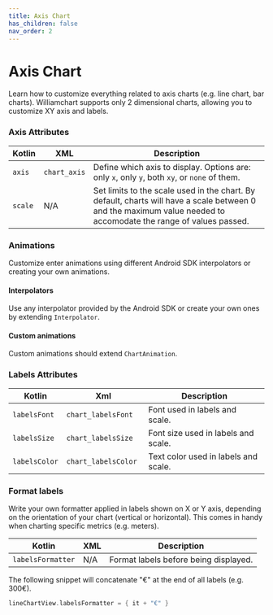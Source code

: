 ```yaml
---
title: Axis Chart
has_children: false
nav_order: 2
---
```


# Axis Chart

Learn how to customize everything related to axis charts (e.g. line chart, bar charts).
Williamchart supports only 2 dimensional charts, allowing you to customize XY axis and labels.

### Axis Attributes

| Kotlin | XML | Description |
|---|---|---|
| `axis` | `chart_axis` | Define which axis to display. Options are: only `x`, only `y`, both `xy`, or `none` of them. |
| `scale` | N/A | Set limits to the scale used in the chart. By default, charts will have a scale between 0 and the maximum value needed to accomodate the range of values passed.|

### Animations

Customize enter animations using different Android SDK interpolators or creating your own animations.

#### Interpolators
Use any interpolator provided by the Android SDK or create your own ones by extending `Interpolator`.

#### Custom animations
Custom animations should extend `ChartAnimation`.

### Labels Attributes

| Kotlin | Xml | Description |
|---|---|---|
| `labelsFont` | `chart_labelsFont` | Font used in labels and scale. |
| `labelsSize` | `chart_labelsSize`  | Font size used in labels and scale. |
| `labelsColor` | `chart_labelsColor ` | Text color used in labels and scale. |

### Format labels

Write your own formatter applied in labels shown on X or Y axis, depending on the orientation of your chart (vertical or horizontal). This comes in handy when charting specific metrics (e.g. meters).

| Kotlin |  XML | Description |
|---|---|---|
| `labelsFormatter` | N/A | Format labels before being displayed. |

The following snippet will concatenate "€" at the end of all labels (e.g. 300€).

```kotlin
lineChartView.labelsFormatter = { it + "€" }
```
